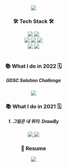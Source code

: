 <div style="display:flex; justify-content:center">
<img src="https://capsule-render.vercel.app/api?type=waving&height=300&section=header&text=Min&fontSize=90&desc=도전을%20즐기는%20개발자%20입니다.&fontAlignY=40&descAlignY=60"/>
</div>

<div align="center">
  <h3>🛠 Tech Stack 🛠</h3>
  <div>
    <img src="https://img.shields.io/badge/React-46caf3?style=flat-square&logo=React&logoColor=white"/>
    <img src="https://img.shields.io/badge/styled_component-004070?style=flat-square&logo=styled-components&logoColor=white"/>
  </div>
  <div>
    <img src="https://img.shields.io/badge/Javascript-ebd519?style=flat-square&logo=Javascript&logoColor=white&fontColor=white"/>
    <img src="https://img.shields.io/badge/HTML5-d84b26?style=flat-square&logo=html5&logoColor=white"/>
    <img src="https://img.shields.io/badge/CSS3-148bc8?style=flat-square&logo=css3&logoColor=white"/>
  </div>
  <div>
    <img src="https://img.shields.io/badge/Prisma-27313f?style=flat-square&logo=prisma&logoColor=white"/>
    <img src="https://img.shields.io/badge/ApolloGraphQL-a300f0?style=flat-square&logo=apollographql&logoColor=white"/>
  </div>
    

</div>
<br />
<div align="center">
  <h3> 📚 What I do in 2022 🗓 </h4>
  <h5>GDSC Solution Challenge</h5>

  <a href="https://github.com/Solution-Challenge-GIST/GDSC_front">
    <img src="https://img.shields.io/badge/Frontend-309030?style=flat-square&logo=&logoColor=white"/>
  </a>

  <h3> 📚 What I do in 2021 🗓 </h4>
  <h5>1. 그림은 내 취미: DrawBy</h5>

  <a href="https://github.com/kunholee98/DrawBy">
    <img src="https://img.shields.io/badge/Backend-004070?style=flat-square&logo=&logoColor=white"/>
  </a>
  <a href="https://github.com/MinGookK/drawby-frontend">
    <img src="https://img.shields.io/badge/Frontend-309030?style=flat-square&logo=&logoColor=white"/>
  </a>
</div>

<div align="center">
<h3> 📃 Resume </h3>
<a href="https://dusty-saxophone-27d.notion.site/MinGook-Kim-love-to-challenge-2022-04-6a723ac84d8e4613bbe152c7819a9cab">
<img src="https://img.shields.io/badge/Resume-309030?style=flat-square&logo=&logoColor=white"/>
</a>
</div>

